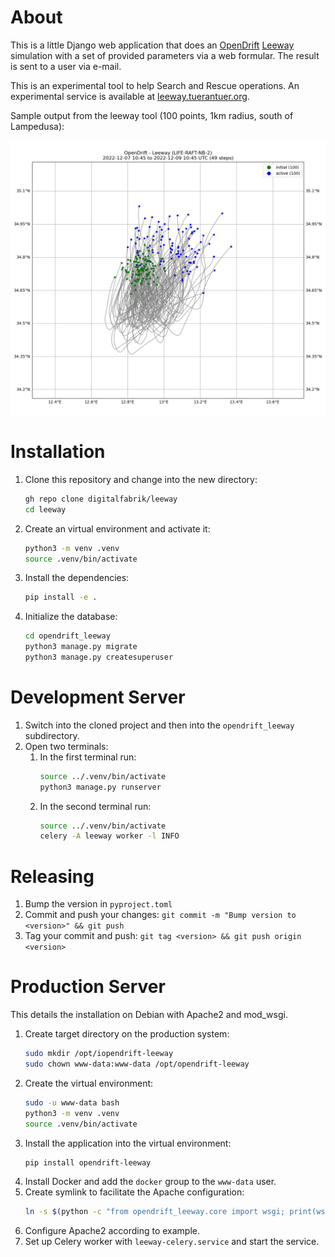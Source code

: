 # About

This is a little Django web application that does an [OpenDrift](https://github.com/OpenDrift/opendrift) [Leeway](https://opendrift.github.io/choosing_a_model.html) simulation with a set of provided parameters via a web formular. The result is sent to a user via e-mail.

This is an experimental tool to help Search and Rescue operations. An experimental service is available at [leeway.tuerantuer.org](https://leeway.tuerantuer.org).

Sample output from the leeway tool (100 points, 1km radius, south of Lampedusa):

![Example leeway output](./.github/leeway-simulation-output.png)


# Installation

1. Clone this repository and change into the new directory:
   ```bash
   gh repo clone digitalfabrik/leeway
   cd leeway
   ```
2. Create an virtual environment and activate it:
   ```bash
   python3 -m venv .venv
   source .venv/bin/activate
   ```
3. Install the dependencies:
   ```bash
   pip install -e .
   ```
4. Initialize the database:
   ```bash
   cd opendrift_leeway
   python3 manage.py migrate
   python3 manage.py createsuperuser
   ```

# Development Server

1. Switch into the cloned project and then into the `opendrift_leeway` subdirectory.
2. Open two terminals:
   1. In the first terminal run:
      ```bash
      source ../.venv/bin/activate
      python3 manage.py runserver
      ```
   2. In the second terminal run:
      ```bash
      source ../.venv/bin/activate
      celery -A leeway worker -l INFO
      ```


# Releasing

1. Bump the version in `pyproject.toml`
2. Commit and push your changes: `git commit -m "Bump version to <version>" && git push`
3. Tag your commit and push: `git tag <version> && git push origin <version>`


# Production Server

This details the installation on Debian with Apache2 and mod_wsgi.

1. Create target directory on the production system:
   ```bash
   sudo mkdir /opt/iopendrift-leeway
   sudo chown www-data:www-data /opt/opendrift-leeway
   ```
2. Create the virtual environment:
   ```bash
   sudo -u www-data bash
   python3 -m venv .venv
   source .venv/bin/activate
   ```
3. Install the application into the virtual environment:
   ```bash
   pip install opendrift-leeway
   ```
4. Install Docker and add the `docker` group to the `www-data` user.
5. Create symlink to facilitate the Apache configuration:
   ```bash
   ln -s $(python -c "from opendrift_leeway.core import wsgi; print(wsgi.__file__)") .
   ```
6. Configure Apache2 according to example.
7. Set up Celery worker with `leeway-celery.service` and start the service.
